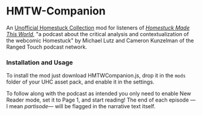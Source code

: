 # HMTW-Companion
An <a href="https://github.com/GiovanH/unofficial-homestuck-collection">Unofficial Homestuck Collection</a> mod for listeners of <a href="http://rangedtouch.com/homestuck-made-this-world/">*Homestuck Made This World*</a>, "a podcast about the critical analysis and contextualization of the webcomic Homestuck" by Michael Lutz and Cameron Kunzelman of the Ranged Touch podcast network.

### Installation and Usage
To install the mod just download HMTWCompanion.js, drop it in the ```mods``` folder of your UHC asset pack, and enable it in the settings.

To follow along with the podcast as intended you only need to enable New Reader mode, set it to Page 1, and start reading! The end of each episode —I mean *partisode*— will be flagged in the narrative text itself.